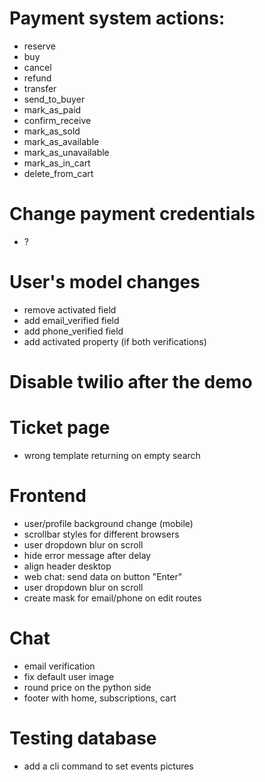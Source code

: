 # Payment system actions:

- reserve
- buy
- cancel
- refund
- transfer
- send_to_buyer
- mark_as_paid
- confirm_receive
- mark_as_sold
- mark_as_available
- mark_as_unavailable
- mark_as_in_cart
- delete_from_cart

# Change payment credentials

- ?

# User's model changes

- remove activated field
- add email_verified field
- add phone_verified field
- add activated property (if both verifications)

# Disable twilio after the demo

# Ticket page

- wrong template returning on empty search

# Frontend

- user/profile background change (mobile)
- scrollbar styles for different browsers
- user dropdown blur on scroll
- hide error message after delay
- align header desktop
- web chat: send data on button "Enter"
- user dropdown blur on scroll
- create mask for email/phone on edit routes

# Chat

- email verification
- fix default user image
- round price on the python side
- footer with home, subscriptions, cart

# Testing database

- add a cli command to set events pictures
